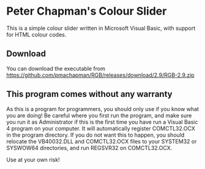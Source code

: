 # Peter Chapman's Colour Slider

This is a simple colour slider written in Microsoft Visual Basic, with support for HTML colour codes.

## Download

You can download the executable from https://github.com/pmachapman/RGB/releases/download/2.9/RGB-2.9.zip

## This program comes without any warranty

As this is a program for programmers, you should only use if you know what you are doing! Be careful where you first run the program, and make sure you run it as Administrator if this is the first time you have run a Visual Basic 4 program on your computer. It will automatically register COMCTL32.OCX in the program directory. If you do not want this to happen, you should relocate the VB40032.DLL and COMCTL32.OCX files to your SYSTEM32 or SYSWOW64 directories, and run REGSVR32 on COMCTL32.OCX.

Use at your own risk!
